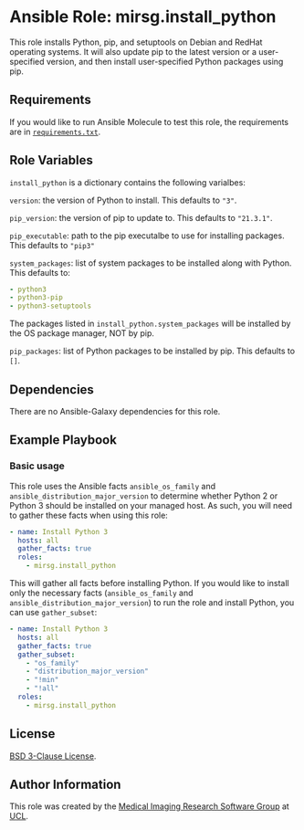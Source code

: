 # Ansible Role: mirsg.install_python

This role installs Python, pip, and setuptools on Debian and RedHat operating systems. It will also update pip to the latest version or a
user-specified version, and then install user-specified Python packages using pip.

## Requirements

If you would like to run Ansible Molecule to test this role, the requirements are in [`requirements.txt`](https://github.com/UCL-MIRSG/ansible-role-install-python/blob/main/requirements.txt).

## Role Variables

`install_python` is a dictionary contains the following varialbes:

`version`: the version of Python to install. This defaults to `"3"`.

`pip_version`: the version of pip to update to. This defaults to `"21.3.1"`.

`pip_executable`: path to the pip executalbe to use for installing packages. This defaults to `"pip3"`

`system_packages`: list of system packages to be installed along with Python. This defaults to:

```yaml
- python3
- python3-pip
- python3-setuptools
```

The packages listed in `install_python.system_packages` will be installed by the OS package manager, NOT by pip.

`pip_packages`: list of Python packages to be installed by pip. This defaults to `[]`.

## Dependencies

There are no Ansible-Galaxy dependencies for this role.

## Example Playbook

### Basic usage

This role uses the Ansible facts `ansible_os_family` and `ansible_distribution_major_version` to determine whether Python 2 or Python 3
should be installed on your managed host. As such, you will need to gather these facts when using this role:

```yaml
- name: Install Python 3
  hosts: all
  gather_facts: true
  roles:
    - mirsg.install_python
```

This will gather all facts before installing Python. If you would like to install only the necessary facts (`ansible_os_family` and `ansible_distribution_major_version`) to run the role and install Python, you can use `gather_subset`:

```yaml
- name: Install Python 3
  hosts: all
  gather_facts: true
  gather_subset:
    - "os_family"
    - "distribution_major_version"
    - "!min"
    - "!all"
  roles:
    - mirsg.install_python
```

## License

[BSD 3-Clause License](https://github.com/UCL-MIRSG/ansible-role-install-python/blob/main/LICENSE).

## Author Information

This role was created by the [Medical Imaging Research Software Group](https://www.ucl.ac.uk/advanced-research-computing/expertise/research-software-development/medical-imaging-research-software-group) at [UCL](https://www.ucl.ac.uk/).
